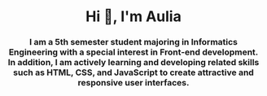 <h1 align="center">Hi 👋, I'm Aulia</h1>
<h3 align="center">I am a 5th semester student majoring in Informatics Engineering with a special interest in Front-end development. In addition, I am actively learning and developing related skills such as HTML, CSS, and JavaScript to create attractive and responsive user interfaces.</h3>

